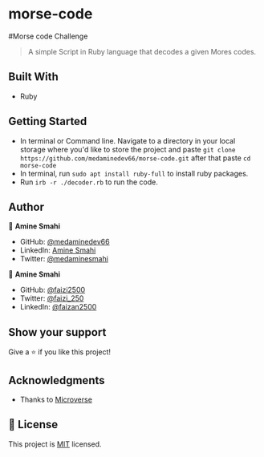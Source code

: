 # morse-code

#Morse code Challenge

> A simple Script in Ruby language that decodes a given Mores codes.

## Built With

- Ruby

## Getting Started

- In terminal or Command line. Navigate to a directory in your local storage where you'd like to store the project and paste ```git clone https://github.com/medaminedev66/morse-code.git``` after that paste `cd morse-code`
- In terminal, run `sudo apt install ruby-full` to install ruby packages.
- Run `irb -r ./decoder.rb` to run the code.

## Author

👤 **Amine Smahi**

- GitHub: [@medaminedev66](https://github.com/medaminedev66 )
- LinkedIn: [Amine Smahi](https://www.linkedin.com/in/mohammed-amine-smahi-1b8615187/)
- Twitter: [@medaminesmahi](https://twitter.com/medaminesmahi)

👤 **Amine Smahi**

- GitHub: [@faizi2500 ](https://github.com/faizi2500)
- Twitter: [@faizi_250 ](https://twitter.com/Faizy_250)
- LinkedIn: [@faizan2500](www.linkedin.com/in/faizan2500)

## Show your support

Give a ⭐️ if you like this project!

## Acknowledgments

- Thanks to [Microverse]()

## 📝 License

This project is [MIT](./MIT.md) licensed.

